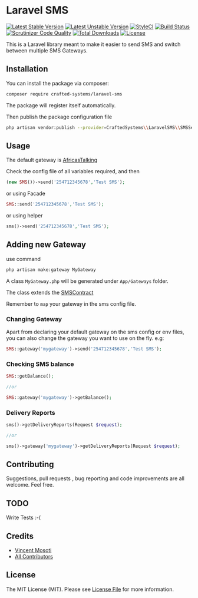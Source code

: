 # Laravel SMS

[![Latest Stable Version](https://poser.pugx.org/crafted-systems/laravel-sms/v/stable)](https://packagist.org/packages/vmosoti/bongatech-sms)
[![Latest Unstable Version](https://poser.pugx.org/crafted-systems/laravel-sms/v/unstable)](https://packagist.org/packages/vmosoti/bongatech-sms)
[![StyleCI](https://github.styleci.io/repos/107381762/shield?branch=master)](https://github.styleci.io/repos/107381762)
[![Build Status](https://travis-ci.org/crafted-systems/laravel-sms.svg?branch=master)](https://travis-ci.org/crafted-systems/laravel-sms)
[![Scrutinizer Code Quality](https://scrutinizer-ci.com/g/crafted-systems/laravel-sms/badges/quality-score.png?b=master)](https://scrutinizer-ci.com/g/crafted-systems/laravel-sms/?branch=master)
[![Total Downloads](https://poser.pugx.org/crafted-systems/laravel-sms/downloads)](https://packagist.org/packages/vmosoti/bongatech-sms)
[![License](https://poser.pugx.org/crafted-systems/laravel-sms/license)](https://packagist.org/packages/vmosoti/bongatech-sms)


This is a Laravel library meant to make it easier to send SMS and switch between multiple SMS Gateways.

## Installation

You can install the package via composer:

``` bash
composer require crafted-systems/laravel-sms
```
The package will register itself automatically.

Then publish the package configuration file

```bash
php artisan vendor:publish --provider=CraftedSystems\\LaravelSMS\\SMSServiceProvider
```

## Usage

The default gateway is [AfricasTalking](https://africastalking.com/)

Check the config file of all variables required, and then

```php
(new SMS())->send('254712345678','Test SMS');
```
or using Facade

```php
SMS::send('254712345678','Test SMS');
```

or using helper

```php
sms()->send('254712345678','Test SMS');
```

## Adding new Gateway

use command 
```bash
php artisan make:gateway MyGateway
```

A class `MyGateway.php` will be generated under `App/Gateways` folder.

The class extends the [SMSContract](https://github.com/crafted-systems/laravel-sms/blob/master/src/Contracts/SMSContract.php)

Remember to `map` your gateway in the sms config file.

### Changing Gateway

Apart from declaring your default gateway on the sms config or env files, you can also change the gateway you want to use on the fly. e.g: 

```php
SMS::gateway('mygateway')->send('254712345678','Test SMS');
```

### Checking SMS balance

```php
SMS::getBalance();

//or

SMS::gateway('mygateway')->getBalance();

```
### Delivery Reports
```php
sms()->getDeliveryReports(Request $request);

//or

sms()->gateway('mygateway')->getDeliveryReports(Request $request);
```

## Contributing

Suggestions, pull requests , bug reporting and code improvements are all welcome. Feel free.

## TODO

Write Tests :-(

## Credits

- [Vincent Mosoti](https://github.com/vmosoti)
- [All Contributors](../../contributors)

## License

The MIT License (MIT). Please see [License File](LICENSE) for more information.
